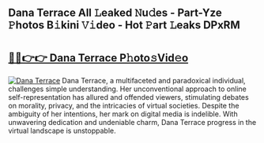 ## Dana Terrace All 𝙻eaked 𝙽u𝚍es - Part-Yze 𝙿hotos B𝚒kini 𝚅𝚒deo - Hot 𝙿art 𝙻eaks DPxRM

# <h2><a href="http://ld2zjlh.urlbe.top/?page=Dana+Terrace">🔗🔗👉👉 Dana Terrace P𝚑oto𝚜Vid𝚎o</a></h2>

[![Dana Terrace](https://i.imgur.com/eBuTRDB.gif)](http://ld2zjlh.urlbe.top/?page=Dana+Terrace)
Dana Terrace, a multifaceted and paradoxical individual, challenges simple understanding. Her unconventional approach to online self-representation has allured and offended viewers, stimulating debates on morality, privacy, and the intricacies of virtual societies. Despite the ambiguity of her intentions, her mark on digital media is indelible. With unwavering dedication and undeniable charm, Dana Terrace progress in the virtual landscape is unstoppable.
